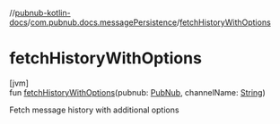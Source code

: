 //[pubnub-kotlin-docs](../../index.md)/[com.pubnub.docs.messagePersistence](index.md)/[fetchHistoryWithOptions](fetch-history-with-options.md)

# fetchHistoryWithOptions

[jvm]\
fun [fetchHistoryWithOptions](fetch-history-with-options.md)(pubnub: [PubNub](../../../../pubnub-kotlin/pubnub-kotlin-api/pubnub-kotlin-api/com.pubnub.api/-pub-nub/index.md), channelName: [String](https://kotlinlang.org/api/core/kotlin-stdlib/kotlin/-string/index.html))

Fetch message history with additional options
